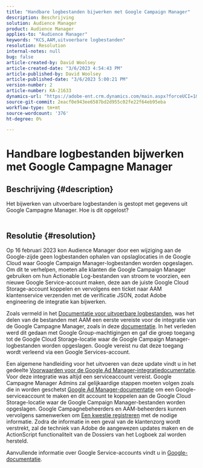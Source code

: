 ```yaml
---
title: "Handbare logbestanden bijwerken met Google Campaign Manager"
description: Beschrijving
solution: Audience Manager
product: Audience Manager
applies-to: "Audience Manager"
keywords: "KCS,AAM,uitvoerbare logbestanden"
resolution: Resolution
internal-notes: null
bug: false
article-created-by: David Woolsey
article-created-date: "3/6/2023 4:54:43 PM"
article-published-by: David Woolsey
article-published-date: "3/6/2023 5:00:21 PM"
version-number: 2
article-number: KA-21633
dynamics-url: "https://adobe-ent.crm.dynamics.com/main.aspx?forceUCI=1&pagetype=entityrecord&etn=knowledgearticle&id=93e0a496-3fbc-ed11-83fe-6045bd006e5a"
source-git-commit: 2eacf0e943ee6587bd2d955c02fe22f64eb95eba
workflow-type: tm+mt
source-wordcount: '376'
ht-degree: 0%

---
```


# Handbare logbestanden bijwerken met Google Campagne Manager

## Beschrijving {#description}

Het bijwerken van uitvoerbare logbestanden is gestopt met gegevens uit Google Campagne Manager. Hoe is dit opgelost?
<br> 

## Resolutie {#resolution}


Op 16 februari 2023 kon Audience Manager door een wijziging aan de Google-zijde geen logbestanden ophalen van opslaglocaties in de Google Cloud waar Google Campaign Manager-logbestanden worden opgeslagen. Om dit te verhelpen, moeten alle klanten die Google Campaign Manager gebruiken om hun Actionable Log-bestanden van stroom te voorzien, een nieuwe Google Service-account maken, deze aan de juiste Google Cloud Storage-account koppelen en vervolgens een ticket naar AAM klantenservice verzenden met de verificatie JSON, zodat Adobe engineering de integratie kan bijwerken.

Zoals vermeld in het [Documentatie voor uitvoerbare logbestanden](https://experienceleague.adobe.com/docs/audience-manager/user-guide/implementation-integration-guides/media-data-integration/actionable-log-files.html?lang=en), was het delen van de bestanden met AAM een eerste vereiste voor de integratie van de Google Campagne Manager, zoals in deze [documentatie](https://experienceleague.adobe.com/docs/audience-manager/user-guide/reporting/audience-optimization-reports/audience-optimization-advertisers/import-dcm.html?lang=en). In het verleden werd dit gedaan met Google Group-machtigingen en gaf die groep toegang tot de Google Cloud Storage-locatie waar de Google Campaign Manager-logbestanden worden opgeslagen. Google vereist nu dat deze toegang wordt verleend via een Google Services-account.

Een algemene handleiding voor het uitvoeren van deze update vindt u in het gedeelte [Voorwaarden voor de Google Ad Manager-integratiedocumentatie](https://experienceleague.adobe.com/docs/audience-manager/user-guide/reporting/audience-optimization-reports/audience-optimization-publishers/import-dfp.html?lang=en). Voor deze integratie was altijd een serviceaccount vereist. Google Campagne Manager Admins zal gelijkaardige stappen moeten volgen zoals die in worden geschetst [Google Ad Manager-documentatie](https://experienceleague.adobe.com/docs/audience-manager/user-guide/reporting/audience-optimization-reports/audience-optimization-publishers/import-dfp.html?lang=en) om een Google-serviceaccount te maken en dit account te koppelen aan de Google Cloud Storage-locatie waar de Google Campaign Manager-bestanden worden opgeslagen. Google Campagnebeheerders en AAM-beheerders kunnen vervolgens samenwerken om [Een kwestie registreren](https://experienceleague.adobe.com/docs/customer-one/using/home.html) met de nodige informatie. Zodra de informatie in een geval van de klantenzorg wordt verstrekt, zal de techniek van Adobe de aangewezen updates maken en de ActionScript functionaliteit van de Dossiers van het Logboek zal worden hersteld.

Aanvullende informatie over Google Service-accounts vindt u in [Google-documentatie](https://cloud.google.com/iam/docs/service-accounts-create#creating_a_service_account).
